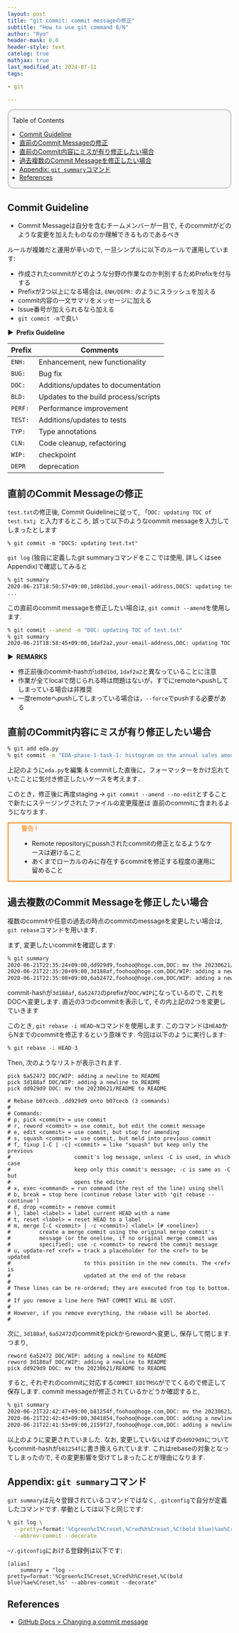 ```yaml
---
layout: post
title: "git commit: commit messageの修正"
subtitle: "How to use git command 8/N"
author: "Ryo"
header-mask: 0.0
header-style: text
catelog: true
mathjax: true
last_modified_at: 2024-07-11
tags:

- git

---
```


<div style='border-radius: 1em; border-style:solid; border-color:#D3D3D3; background-color:#F8F8F8'>

<p class="h4">&nbsp;&nbsp;Table of Contents</p>

<!-- START doctoc generated TOC please keep comment here to allow auto update -->
<!-- DON'T EDIT THIS SECTION, INSTEAD RE-RUN doctoc TO UPDATE -->

- [Commit Guideline](#commit-guideline)
- [直前のCommit Messageの修正](#%E7%9B%B4%E5%89%8D%E3%81%AEcommit-message%E3%81%AE%E4%BF%AE%E6%AD%A3)
- [直前のCommit内容にミスが有り修正したい場合](#%E7%9B%B4%E5%89%8D%E3%81%AEcommit%E5%86%85%E5%AE%B9%E3%81%AB%E3%83%9F%E3%82%B9%E3%81%8C%E6%9C%89%E3%82%8A%E4%BF%AE%E6%AD%A3%E3%81%97%E3%81%9F%E3%81%84%E5%A0%B4%E5%90%88)
- [過去複数のCommit Messageを修正したい場合](#%E9%81%8E%E5%8E%BB%E8%A4%87%E6%95%B0%E3%81%AEcommit-message%E3%82%92%E4%BF%AE%E6%AD%A3%E3%81%97%E3%81%9F%E3%81%84%E5%A0%B4%E5%90%88)
- [Appendix: `git summary`コマンド](#appendix-git-summary%E3%82%B3%E3%83%9E%E3%83%B3%E3%83%89)
- [References](#references)

<!-- END doctoc generated TOC please keep comment here to allow auto update -->


</div>

## Commit Guideline

- Commit Messageは自分を含むチームメンバーが一目で, そのcommitがどのような変更を加えたものなのか理解できるものであるべき 

ルールが複雑だと運用が辛いので, 一旦シンプルに以下のルールで運用しています:

- 作成されたcommitがどのような分野の作業なのか判別するためPrefixを付与する
- Prefixが2つ以上になる場合は, `ENH/DEPR:` のようにスラッシュを加える
- commit内容の一文サマリをメッセージに加える
- Issue番号が加えられるなら加える
- `git commit -m`で良い

<strong > &#9654;&nbsp; Prefix Guideline</strong>

|Prefix|Comments|
|---|---|
|`ENH:`| Enhancement, new functionality|
|`BUG:`| Bug fix|
|`DOC:`| Additions/updates to documentation|
|`BLD:`| Updates to the build process/scripts|
|`PERF:`| Performance improvement|
|`TEST:`| Additions/updates to tests|
|`TYP:`| Type annotations|
|`CLN:`| Code cleanup, refactoring|
|`WIP:`| checkpoint|
|`DEPR`|deprecation|

## 直前のCommit Messageの修正

`test.txt`の修正後, Commit Guidelineに従って, 「`DOC: updating TOC of test.txt`」と入力するところ,
誤って以下のようなcommit messageを入力してしまったとします

```
% git commit -m "DOCS: updating test.txt" 
```

`git log` (独自に定義したgit summaryコマンドをここでは使用, 詳しくはsee Appendix)で確認してみると

```zsh
% git summary
2020-06-21T18:50:57+09:00,1d8d1bd,your-email-address,DOCS: updating test.txt
...
```

この直前のcommit messageを修正したい場合は, `git commit --amend`を使用します.

```zsh
% git commit --amend -m "DOC: updating TOC of test.txt"
% git summary
2020-06-21T18:58:45+09:00,1daf2a2,your-email-address,DOC: updating TOC of test.txt
```

<strong > &#9654;&nbsp; REMARKS</strong>

- 修正前後のcommit-hashが`1d8d1bd`, `1daf2a2`と異なっていることに注意
- 作業が全てlocalで閉じられる時は問題はないが，すでにremoteへpushしてしまっている場合は非推奨
- 一度remoteへpushしてしまっている場合は，`--force`でpushする必要がある

## 直前のCommit内容にミスが有り修正したい場合

```zsh
% git add eda.py
% git commit -m "EDA-phase-1-task-1: histogram on the annual sales amount"
```

上記のように`eda.py`を編集 & commitした直後に，フォーマッターをかけ忘れていたことに気付き修正したいケースを考えます．

このとき，修正後に再度staging → `git commit --amend --no-edit`とすることで新たにステージングされたファイルの変更履歴は
直前のcommitに含まれるようになります．

<div style='padding-left: 2em; padding-right: 2em; border-radius: 0em; border-style:solid; border-color:#ffa657; background-color:#F8F8F8'>
<strong style="color:#ffa657">警告 !</strong> <br> 

- Remote repositoryにpusshされたcommitの修正となるようなケースは避けること
- あくまでローカルのみに存在するcommitを修正する程度の運用に留めること

</div>


## 過去複数のCommit Messageを修正したい場合

複数のcommitや任意の過去の時点のcommitのmessageを変更したい場合は, `git rebase`コマンドを用います.

まず, 変更したいcommitを確認します:

```zsh
% git summary
2020-06-21T22:35:24+09:00,dd929d9,foohoo@hoge.com,DOC: mv the 20230621/README to README
2020-06-21T22:35:20+09:00,3d188af,foohoo@hoge.com,DOC/WIP: adding a newline to README
2020-06-21T22:35:08+09:00,6a52472,foohoo@hoge.com,DOC/WIP: adding a newline to README
```

commit-hashが`3d188af`, `6a52472`のprefixが`DOC/WIP`になっているので, これをDOCへ変更します.
直近の3つのcommitを表示して, その内上記の2つを変更していきます

このとき, `git rebase -i HEAD~N`コマンドを使用します.
このコマンドは`HEAD`からNまでのcommitを修正するという意味です. 今回は以下のように実行します:


```zsh
% git rebase -i HEAD~3
```

Then, 次のようなリストが表示されます.

```
pick 6a52472 DOC/WIP: adding a newline to README
pick 3d188af DOC/WIP: adding a newline to README
pick dd929d9 DOC: mv the 20230621/README to README

# Rebase b07cecb..dd929d9 onto b07cecb (3 commands)
#
# Commands:
# p, pick <commit> = use commit
# r, reword <commit> = use commit, but edit the commit message
# e, edit <commit> = use commit, but stop for amending
# s, squash <commit> = use commit, but meld into previous commit
# f, fixup [-C | -c] <commit> = like "squash" but keep only the previous
#                    commit's log message, unless -C is used, in which case
#                    keep only this commit's message; -c is same as -C but
#                    opens the editor
# x, exec <command> = run command (the rest of the line) using shell
# b, break = stop here (continue rebase later with 'git rebase --continue')
# d, drop <commit> = remove commit
# l, label <label> = label current HEAD with a name
# t, reset <label> = reset HEAD to a label
# m, merge [-C <commit> | -c <commit>] <label> [# <oneline>]
#         create a merge commit using the original merge commit's
#         message (or the oneline, if no original merge commit was
#         specified); use -c <commit> to reword the commit message
# u, update-ref <ref> = track a placeholder for the <ref> to be updated
#                       to this position in the new commits. The <ref> is
#                       updated at the end of the rebase
#
# These lines can be re-ordered; they are executed from top to bottom.
#
# If you remove a line here THAT COMMIT WILL BE LOST.
#
# However, if you remove everything, the rebase will be aborted.
#
```

次に, `3d188af`, `6a52472`のcommitをpickからrewordへ変更し, 保存して閉じます. つまり,

```
reword 6a52472 DOC/WIP: adding a newline to README
reword 3d188af DOC/WIP: adding a newline to README
pick dd929d9 DOC: mv the 20230621/README to README
```

すると, それぞれのcommitに対応する`COMMIT_EDITMSG`がでてくるので修正して保存します.
commit messageが修正されているかどうか確認すると,

```zsh
% git summary
2020-06-21T22:42:47+09:00,b81254f,foohoo@hoge.com,DOC: mv the 20230621/README to README
2020-06-21T22:42:43+09:00,3041854,foohoo@hoge.com,DOC: adding a newline to README
2020-06-21T22:41:53+09:00,2159f27,foohoo@hoge.com,DOC: adding a newline to README
```

以上のように変更されていました.
なお, 変更していないはずの`dd929d9`についてもcommit-hashが`b81254f`に書き換えられています.
これはrebaseの対象となってしまったので, その変更影響を受けてしまったことが理由になります.

## Appendix: `git summary`コマンド

`git summary`は元々登録されているコマンドではなく, `.gitconfig`で自分が定義したコマンドです.
挙動としては以下と同じです:

```zsh
% git log \
  --pretty=format:'%Cgreen%cI%Creset,%Cred%h%Creset,%C(bold blue)%ae%Creset,%s'\
  --abbrev-commit --decorate
```

`~/.gitconfig`における登録例は以下です:

```config
[alias]
	summary = "log --pretty=format:'%Cgreen%cI%Creset,%Cred%h%Creset,%C(bold blue)%ae%Creset,%s' --abbrev-commit --decorate"
```



## References

- [GitHub Docs > Changing a commit message](https://docs.github.com/en/pull-requests/committing-changes-to-your-project/creating-and-editing-commits/changing-a-commit-message)